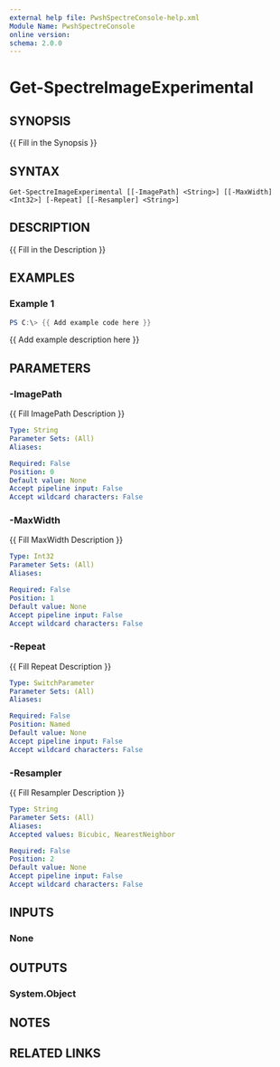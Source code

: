 ```yaml
---
external help file: PwshSpectreConsole-help.xml
Module Name: PwshSpectreConsole
online version:
schema: 2.0.0
---
```


# Get-SpectreImageExperimental

## SYNOPSIS
{{ Fill in the Synopsis }}

## SYNTAX

```
Get-SpectreImageExperimental [[-ImagePath] <String>] [[-MaxWidth] <Int32>] [-Repeat] [[-Resampler] <String>]
```

## DESCRIPTION
{{ Fill in the Description }}

## EXAMPLES

### Example 1
```powershell
PS C:\> {{ Add example code here }}
```

{{ Add example description here }}

## PARAMETERS

### -ImagePath
{{ Fill ImagePath Description }}

```yaml
Type: String
Parameter Sets: (All)
Aliases:

Required: False
Position: 0
Default value: None
Accept pipeline input: False
Accept wildcard characters: False
```

### -MaxWidth
{{ Fill MaxWidth Description }}

```yaml
Type: Int32
Parameter Sets: (All)
Aliases:

Required: False
Position: 1
Default value: None
Accept pipeline input: False
Accept wildcard characters: False
```

### -Repeat
{{ Fill Repeat Description }}

```yaml
Type: SwitchParameter
Parameter Sets: (All)
Aliases:

Required: False
Position: Named
Default value: None
Accept pipeline input: False
Accept wildcard characters: False
```

### -Resampler
{{ Fill Resampler Description }}

```yaml
Type: String
Parameter Sets: (All)
Aliases:
Accepted values: Bicubic, NearestNeighbor

Required: False
Position: 2
Default value: None
Accept pipeline input: False
Accept wildcard characters: False
```

## INPUTS

### None

## OUTPUTS

### System.Object
## NOTES

## RELATED LINKS
